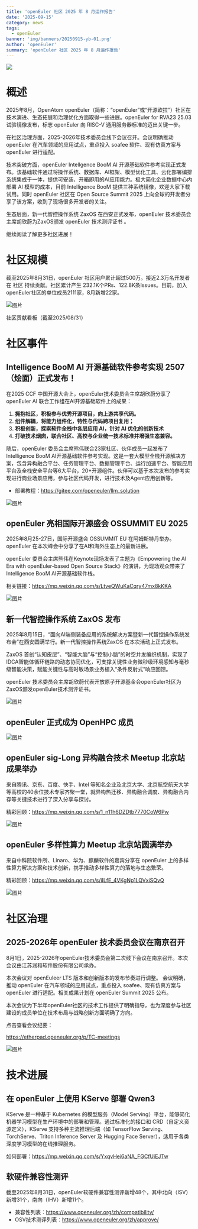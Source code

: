 ```yaml
---
title: 'openEuler 社区 2025 年 8 月运作报告'
date: '2025-09-15'
category: news
tags:
  - openEuler
banner: 'img/banners/20250915-yb-01.png'
author: 'openEuler'
summary: 'openEuler 社区 2025 年 8 月运作报告'
---
```


![](./media/20250915-yb-01.png)
# 概述

2025年8月，OpenAtom openEuler（简称：“openEuler”或“开源欧拉”）社区在技术演进、生态拓展和治理优化方面取得一些进展。openEuler for RVA23 25.03 试验镜像发布，标志 openEuler 向 RISC-V 通用服务器标准的迈出关键一步。

在社区治理方面，2025-2026年技术委员会线下会议召开。会议明确推动 openEuler 在汽车领域的应用试点，重点投入 soafee 软件、现有仿真方案与 openEuler 进行适配。

技术突破方面，openEuler Intellgence BooM AI 开源基础软件参考实现正式发布。该基础软件通过将操作系统、数据库、AI框架、模型优化工具、云化部署编排系统集成于一体，提供可安装、开箱即用的AI应用能力。极大简化企业数据中心内部署 AI 模型的成本，目前 Intelligence BooM 提供三种系统镜像，欢迎大家下载试用。同时 openEuler 社区在 Open Source Summit 2025 上向全球的开发者分享了该方案，收到了现场很多开发者的关注。

生态层面，新一代智控操作系统 ZaxOS 在西安正式发布，openEuler 技术委员会主席胡欣蔚为ZaxOS颁发 openEuler 技术测评证书 。

继续阅读了解更多社区进展！

# 社区规模

截至2025年8月31日，openEuler 社区用户累计超过500万。接近2.3万名开发者在 社区  持续贡献。社区累计产生 232.1K个PRs、122.8K条Issues。目前，加入openEuler社区的单位成员2111家，8月新增22家。

![图片](./media/20250915-yb-02.png)

社区贡献看板（截至2025/08/31）

# 社区事件

## Intelligence BooM AI 开源基础软件参考实现 2507（烩面）正式发布！

在2025 CCF 中国开源大会上，openEuler技术委员会主席胡欣蔚分享了openEuler AI 联合工作组在AI开源基础软件上的成果：

1. **拥抱社区，积极参与优秀开源项目，向上游共享代码。**
2. **组件解耦，将能力组件化，特性与代码跨项目复用；**
3. **积极创新，探索软件全栈中各层应用 AI，针对 AI 优化的创新技术**
4. **打破技术烟囱，联合社区、高校与企业统一技术标准并增强生态兼容。**

随后，openEuler 委员会主席熊伟联合23家社区、伙伴成员一起发布了Intelligence BooM AI开源基础软件参考实现。这是一套大模型全栈开源解决方案，包含异构融合平台、任务管理平台、数据管理平台、运行加速平台、智能应用平台及全栈安全平台等6大平台，20+开源组件。伙伴可以基于本次发布的参考实现进行商业场景应用，参与社区代码开发，进行技术及Agent应用创新等。

- 部署教程：https://gitee.com/openeuler/llm_solution

![图片](./media/20250915-yb-03.png)

## openEuler 亮相国际开源盛会 OSSUMMIT EU 2025

2025年8月25-27日，国际开源盛会 OSSUMMIT EU 在阿姆斯特丹举办。openEuler 在本次峰会中分享了在AI和海外生态上的最新进展。

openEuler 委员会主席熊伟在Keynote现场发表了主题为《Empowering the AI Era with openEuler-based Open Source Stack》的演讲，为现场观众带来了Intelligence BooM AI开源基础软件栈。

相关链接：https://mp.weixin.qq.com/s/LtveQWuKaCqry47mx8kKKA

![图片](./media/20250915-yb-04.png)

## 新一代智控操作系统 ZaxOS 发布

2025年8月15日，“面向AI端侧装备应用的系统解决方案暨新一代智控操作系统发布会”在西安圆满举行。新一代智控操作系统ZaxOS 在本次活动上正式发布。

ZaxOS 首创“认知皮层”、“智能大脑”与“控制小脑”的时空并发编织机制，实现了IDCA智能体循环链路的动态协同优化，可支撑关键性业务微秒级环境感知与毫秒级智能决策，赋能关键性与高时敏场景业务植入“条件反射式”响应回馈。

openEuler 技术委员会主席胡欣蔚代表开放原子开源基金会openEuler社区为ZaxOS颁发openEuler技术测评证书。

![图片](./media/20250915-yb-05.png)

## openEuler 正式成为 OpenHPC 成员

![图片](./media/20250915-yb-06.png)

## openEuler sig-Long 异构融合技术 Meetup 北京站成果举办

来自腾讯、京东、百度、快手、Intel 等知名企业及北京大学、北京航空航天大学等高校的40余位技术专家齐聚一堂，就异构热迁移、异构融合调度、异构融合内存等关键技术进行了深入分享与探讨。

精彩回顾：https://mp.weixin.qq.com/s/1_n11h6DZDtb7770CoW6Pw

![图片](./media/20250915-yb-07.png)

## openEuler 多样性算力 Meetup 北京站圆满举办

来自中科院软件所、Linaro、华为、麒麟软件的嘉宾分享在 openEuler 上的多样性算力解决方案和技术创新，携手推动多样性算力的落地与生态繁荣。

精彩回顾：https://mp.weixin.qq.com/s/iILfE_4VKgNp1LQVxiSQvQ

![图片](./media/20250915-yb-08.png)

# 社区治理

## 2025-2026年 openEuler 技术委员会议在南京召开

8月1日，2025-2026年openEuler技术委员会第二次线下会议在南京召开。本次会议由江苏润和软件股份有限公司承办。

本次会议对 openEuleer LTS 版本和创新版本的发布节奏进行调整。 会议明确，推动 openEuler 在汽车领域的应用试点，重点投入 soafee、现有仿真方案与 openEuler 进行适配。相关成果计划在 openEuler Summit 2025 公布。

本次会议为下半年openEuler社区的技术工作提供了明确指导，也为深度参与社区建设的成员单位在技术布局与战略创新方面明确了方向。

点击查看会议纪要：

https://etherpad.openeuler.org/p/TC-meetings

![图片](./media/20250915-yb-09.png)

# 技术进展

## 在 openEuler 上使用 KServe 部署 Qwen3

KServe 是一种基于 Kubernetes 的模型服务（Model Serving）平台，能够简化机器学习模型在生产环境中的部署和管理。通过标准化的接口和 CRD（自定义资源定义），KServe 支持多种主流推理后端（如 TensorFlow Serving、TorchServe、Triton Inference Server 及 Hugging Face Server），适用于各类深度学习模型的在线推理服务。

如何部署：https://mp.weixin.qq.com/s/YxqvHei6aNA_FGCfUiEJTw

## 软硬件兼容性测评

截至2025年8月31日，openEuler软硬件兼容性测评新增48个，其中北向（ISV）新增31个，南向（IHV）新增11个。

- 兼容性列表：https://www.openeuler.org/zh/compatibility/  
- OSV技术测评列表：https://www.openeuler.org/zh/approve/
